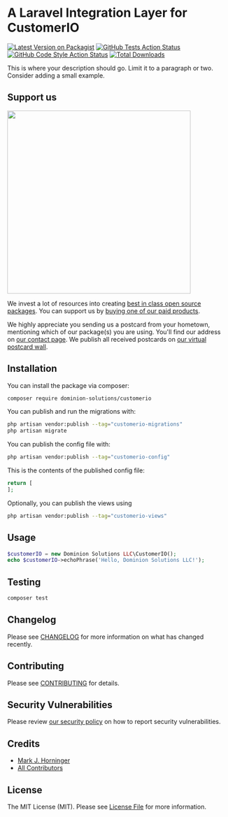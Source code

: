 # A Laravel Integration Layer for CustomerIO

[![Latest Version on Packagist](https://img.shields.io/packagist/v/dominion-solutions/customerio.svg?style=flat-square)](https://packagist.org/packages/dominion-solutions/customerio)
[![GitHub Tests Action Status](https://img.shields.io/github/actions/workflow/status/dominion-solutions/customerio/run-tests.yml?branch=main&label=tests&style=flat-square)](https://github.com/dominion-solutions/customerio/actions?query=workflow%3Arun-tests+branch%3Amain)
[![GitHub Code Style Action Status](https://img.shields.io/github/actions/workflow/status/dominion-solutions/customerio/fix-php-code-style-issues.yml?branch=main&label=code%20style&style=flat-square)](https://github.com/dominion-solutions/customerio/actions?query=workflow%3A"Fix+PHP+code+style+issues"+branch%3Amain)
[![Total Downloads](https://img.shields.io/packagist/dt/dominion-solutions/customerio.svg?style=flat-square)](https://packagist.org/packages/dominion-solutions/customerio)

This is where your description should go. Limit it to a paragraph or two. Consider adding a small example.

## Support us

[<img src="https://github-ads.s3.eu-central-1.amazonaws.com/customerio.jpg?t=1" width="419px" />](https://spatie.be/github-ad-click/customerio)

We invest a lot of resources into creating [best in class open source packages](https://spatie.be/open-source). You can support us by [buying one of our paid products](https://spatie.be/open-source/support-us).

We highly appreciate you sending us a postcard from your hometown, mentioning which of our package(s) you are using. You'll find our address on [our contact page](https://spatie.be/about-us). We publish all received postcards on [our virtual postcard wall](https://spatie.be/open-source/postcards).

## Installation

You can install the package via composer:

```bash
composer require dominion-solutions/customerio
```

You can publish and run the migrations with:

```bash
php artisan vendor:publish --tag="customerio-migrations"
php artisan migrate
```

You can publish the config file with:

```bash
php artisan vendor:publish --tag="customerio-config"
```

This is the contents of the published config file:

```php
return [
];
```

Optionally, you can publish the views using

```bash
php artisan vendor:publish --tag="customerio-views"
```

## Usage

```php
$customerIO = new Dominion Solutions LLC\CustomerIO();
echo $customerIO->echoPhrase('Hello, Dominion Solutions LLC!');
```

## Testing

```bash
composer test
```

## Changelog

Please see [CHANGELOG](CHANGELOG.md) for more information on what has changed recently.

## Contributing

Please see [CONTRIBUTING](CONTRIBUTING.md) for details.

## Security Vulnerabilities

Please review [our security policy](../../security/policy) on how to report security vulnerabilities.

## Credits

- [Mark J. Horninger](https://github.com/spam-n-eggs)
- [All Contributors](../../contributors)

## License

The MIT License (MIT). Please see [License File](LICENSE.md) for more information.
